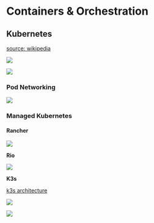 # Containers & Orchestration

## Kubernetes
[source: wikipedia](https://en.wikipedia.org/wiki/Kubernetes)

![](https://upload.wikimedia.org/wikipedia/commons/b/be/Kubernetes.png)

![](https://k8spin.cloud/assets/images/illustrations/kubernetes_managed.svg)

### Pod Networking

![](https://upload.wikimedia.org/wikipedia/commons/thumb/6/63/Pod-networking.png/700px-Pod-networking.png)

### Managed Kubernetes

#### Rancher 

![](https://rancher.com/docs/img/rancher/rancher-architecture-rancher-api-server.svg)

**Rio**

![](https://rancher.com/img/blog/2019/rio-revolutionizing-the-way-you-deploy-apps/image4.png)

**K3s**

[k3s architecture](https://rancher.com/docs/k3s/latest/en/architecture/)

![](https://k3s.io/images/how-it-works-k3s.svg)

![](https://rancher.com/docs/img/rancher/k3s-architecture-single-server.png)
